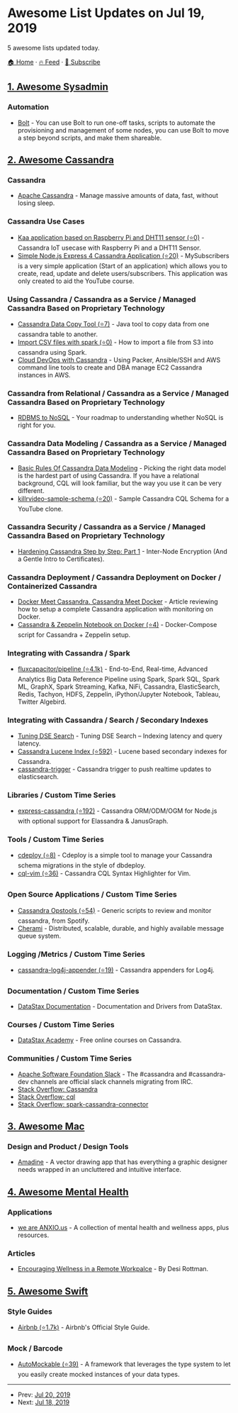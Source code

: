 # Awesome List Updates on Jul 19, 2019

5 awesome lists updated today.

[🏠 Home](/README.md) · [🔥 Feed](https://test.trackawesomelist.com/feed.xml) · [📮 Subscribe](https://trackawesomelist.us17.list-manage.com/subscribe?u=d2f0117aa829c83a63ec63c2f&id=36a103854c)



## [1. Awesome Sysadmin](/content/awesome-foss/awesome-sysadmin/README.md)

### Automation

*   [Bolt](https://puppet.com/products/bolt) - You can use Bolt to run one-off tasks, scripts to automate the provisioning and management of some nodes, you can use Bolt to move a step beyond scripts, and make them shareable.

## [2. Awesome Cassandra](/content/Anant/awesome-cassandra/README.md)

### Cassandra

*   [Apache Cassandra](http://cassandra.apache.org/) - Manage massive amounts of data, fast, without losing sleep.

### Cassandra Use Cases

*   [Kaa application based on Raspberry Pi and DHT11 sensor (⭐0)](https://github.com/pyroalf/kaa-cassandra-sample) - Cassandra IoT usecase with Raspberry Pi and a DHT11 Sensor.
*   [Simple Node.js Express 4 Cassandra Application (⭐20)](https://github.com/bradtraversy/mysubscribers) - MySubscribers is a very simple application (Start of an application) which allows you to create, read, update and delete users/subscribers. This application was only created to aid the YouTube course.

### Using Cassandra / Cassandra as a Service / Managed Cassandra Based on Proprietary Technology

*   [Cassandra Data Copy Tool (⭐7)](https://github.com/wildengineer/cassandra-data-copy-tool) - Java tool to copy data from one cassandra table to another.
*   [Import CSV files with spark (⭐0)](https://github.com/markthebault/importCSVSparkCassandra) - How to import a file from S3 into cassandra using Spark.
*   [Cloud DevOps with Cassandra](http://cloudurable.com/blog/aws-ansible-packer-ssh-for-devops/index.html) - Using Packer, Ansible/SSH and AWS command line tools to create and DBA manage EC2 Cassandra instances in AWS.

### Cassandra from Relational / Cassandra as a Service / Managed Cassandra Based on Proprietary Technology

*   [RDBMS to NoSQL](http://www.datastax.com/relational-database-to-nosql) - Your roadmap to understanding whether NoSQL is right for you.

### Cassandra Data Modeling / Cassandra as a Service / Managed Cassandra Based on Proprietary Technology

*   [Basic Rules Of Cassandra Data Modeling](http://www.datastax.com/dev/blog/basic-rules-of-cassandra-data-modeling) - Picking the right data model is the hardest part of using Cassandra. If you have a relational background, CQL will look familiar, but the way you use it can be very different.
*   [killrvideo-sample-schema (⭐20)](https://github.com/pmcfadin/killrvideo-sample-schema) - Sample Cassandra CQL Schema for a YouTube clone.

### Cassandra Security / Cassandra as a Service / Managed Cassandra Based on Proprietary Technology

*   [Hardening Cassandra Step by Step: Part 1](http://thelastpickle.com/blog/2015/09/30/hardening-cassandra-step-by-step-part-1-server-to-server.html) - Inter-Node Encryption (And a Gentle Intro to Certificates).

### Cassandra Deployment / Cassandra Deployment on Docker / Containerized Cassandra

*   [Docker Meet Cassandra. Cassandra Meet Docker](http://thelastpickle.com/blog/2018/01/23/docker-meet-cassandra.html) - Article reviewing how to setup a complete Cassandra application with monitoring on Docker.
*   [Cassandra & Zeppelin Notebook on Docker (⭐4)](https://github.com/academyofdata/cassandra-zeppelin) - Docker-Compose script for Cassandra + Zeppelin setup.

### Integrating with Cassandra / Spark

*   [fluxcapacitor/pipeline (⭐4.1k)](https://github.com/fluxcapacitor/pipeline) - End-to-End, Real-time, Advanced Analytics Big Data Reference Pipeline using Spark, Spark SQL, Spark ML, GraphX, Spark Streaming, Kafka, NiFi, Cassandra, ElasticSearch, Redis, Tachyon, HDFS, Zeppelin, iPython/Jupyter Notebook, Tableau, Twitter Algebird.

### Integrating with Cassandra / Search / Secondary Indexes

*   [Tuning DSE Search](http://www.datastax.com/dev/blog/tuning-dse-search) - Tuning DSE Search – Indexing latency and query latency.
*   [Cassandra Lucene Index (⭐592)](https://github.com/Stratio/cassandra-lucene-index) - Lucene based secondary indexes for Cassandra.
*   [cassandra-trigger](https://github.com/gradeup/cassandra-trigger) - Cassandra trigger to push realtime updates to elasticsearch.

### Libraries / Custom Time Series

*   [express-cassandra (⭐192)](https://github.com/masumsoft/express-cassandra) - Cassandra ORM/ODM/OGM for Node.js with optional support for Elassandra & JanusGraph.

### Tools / Custom Time Series

*   [cdeploy (⭐8)](https://github.com/rackerlabs/cdeploy) - Cdeploy is a simple tool to manage your Cassandra schema migrations in the style of dbdeploy.
*   [cql-vim (⭐36)](https://github.com/elubow/cql-vim) - Cassandra CQL Syntax Highlighter for Vim.

### Open Source Applications / Custom Time Series

*   [Cassandra Opstools (⭐54)](https://github.com/spotify/cassandra-opstools) - Generic scripts to review and monitor cassandra, from Spotify.
*   [Cherami](https://eng.uber.com/cherami/) - Distributed, scalable, durable, and highly available message queue system.

### Logging /Metrics / Custom Time Series

*   [cassandra-log4j-appender (⭐19)](https://github.com/datastax/cassandra-log4j-appender) - Cassandra appenders for Log4j.

### Documentation / Custom Time Series

*   [DataStax Documentation](http://docs.datastax.com/en/landing_page/doc/landing_page/current.html) - Documentation and Drivers from DataStax.

### Courses / Custom Time Series

*   [DataStax Academy](https://academy.datastax.com/) - Free online courses on Cassandra.

### Communities / Custom Time Series

*   [Apache Software Foundation Slack](https://s.apache.org/slack-invite) - The #cassandra and #cassandra-dev channels are official slack channels migrating from IRC.
*   [Stack Overflow: Cassandra](https://stackoverflow.com/questions/tagged/cassandra)
*   [Stack Overflow: cql](https://stackoverflow.com/questions/tagged/cql)
*   [Stack Overflow: spark-cassandra-connector](https://stackoverflow.com/questions/tagged/spark-cassandra-connector)

## [3. Awesome Mac](/content/jaywcjlove/awesome-mac/README.md)

### Design and Product / Design Tools

*   [Amadine](https://amadine.com) - A vector drawing app that has everything a graphic designer needs wrapped in an uncluttered and intuitive interface.

## [4. Awesome Mental Health](/content/dreamingechoes/awesome-mental-health/README.md)

### Applications

*   [we are ANXIO.us](http://weareanxio.us) - A collection of mental health and wellness apps, plus resources.

### Articles

*   [Encouraging Wellness in a Remote Workpalce](https://dev.to/desi/encouraging-wellness-in-a-remote-workplace-17m5) - By Desi Rottman.

## [5. Awesome Swift](/content/matteocrippa/awesome-swift/README.md)

### Style Guides

*   [Airbnb (⭐1.7k)](https://github.com/airbnb/swift) - Airbnb's Official Style Guide.

### Mock / Barcode

*   [AutoMockable (⭐39)](https://github.com/vincent-pradeilles/AutoMocker) - A framework that leverages the type system to let you easily create mocked instances of your data types.

---

- Prev: [Jul 20, 2019](/content/2019/07/20/README.md)
- Next: [Jul 18, 2019](/content/2019/07/18/README.md)